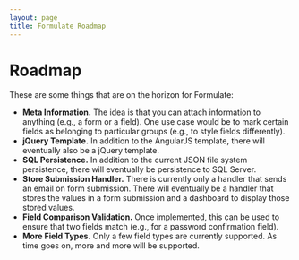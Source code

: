 ```yaml
---
layout: page
title: Formulate Roadmap
---
```


# Roadmap
These are some things that are on the horizon for Formulate:

* **Meta Information.** The idea is that you can attach information to anything (e.g., a form or a field). One use case would be to mark certain fields as belonging to particular groups (e.g., to style fields differently).
* **jQuery Template.** In addition to the AngularJS template, there will eventually also be a jQuery template.
* **SQL Persistence.** In addition to the current JSON file system persistence, there will eventually be persistence to SQL Server.
* **Store Submission Handler.** There is currently only a handler that sends an email on form submission. There will eventually be a handler that stores the values in a form submission and a dashboard to display those stored values.
* **Field Comparison Validation.** Once implemented, this can be used to ensure that two fields match (e.g., for a password confirmation field).
* **More Field Types.** Only a few field types are currently supported. As time goes on, more and more will be supported.